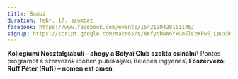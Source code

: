 ```yaml
---
title: Bambi
duration: febr. 17. szombat
facebook: https://www.facebook.com/events/1642120429161146/
signup: https://script.google.com/macros/s/AKfycbwAoYxUoElCbKFw5_LeuxOQxjttrzmMXeQpMXdDBiQw/dev
---
```


**Kollégiumi Nosztalgiabuli – ahogy a Bolyai Club szokta csinálni**\\
Pontos programot a szervezők időben publikálják\\
Belépés ingyenes\\
**Főszervező: Ruff Péter (Rufi) – nomen est omen**
